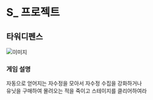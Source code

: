 # S_ 프로젝트 

## 타워디펜스
![이미지](https://user-images.githubusercontent.com/64309516/131828716-bb918282-f37f-4b80-9730-2cb728833573.png)
### 게임 설명
자동으로 얻어지는 자수정을 모아서 자수정 수집을 강화하거나<br/>
유닛을 구매하여 몰려오는 적을 죽이고 스테이지를 클리어하여라
